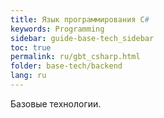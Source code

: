 ```yaml
---
title: Язык программирования С#
keywords: Programming
sidebar: guide-base-tech_sidebar
toc: true
permalink: ru/gbt_csharp.html
folder: base-tech/backend
lang: ru
---
```


Базовые технологии.